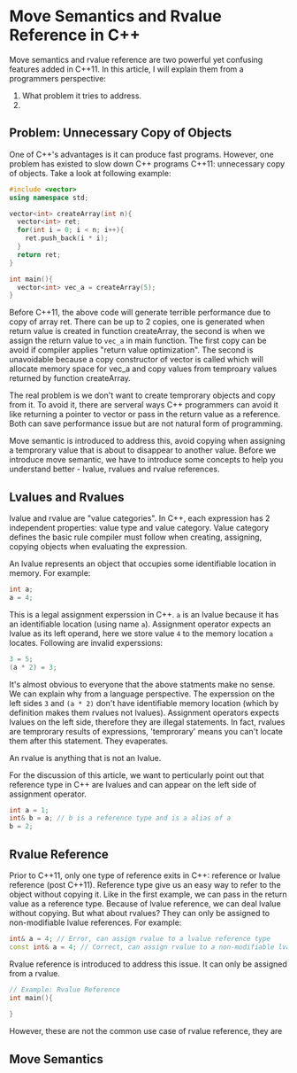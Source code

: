 # Move Semantics and Rvalue Reference in C++

Move semantics and rvalue reference are two powerful yet confusing features added in C++11. In this article, I will explain them from a programmers perspective:
1. What problem it tries to address. 
2. 

## Problem: Unnecessary Copy of Objects

One of C++'s advantages is it can produce fast programs. However, one problem has existed to slow down C++ programs C++11: unnecessary copy of objects.
Take a look at following example:

```C++
#include <vector>
using namespace std;

vector<int> createArray(int n){
  vector<int> ret;
  for(int i = 0; i < n; i++){
    ret.push_back(i * i);
  }
  return ret;
}

int main(){
  vector<int> vec_a = createArray(5);
}
```

Before C++11, the above code will generate terrible performance due to copy of array ret. There can be up to 2 copies, one is generated when return value is created in
function createArray, the second is when we assign the return value to `vec_a` in main function. The first copy can be avoid if compiler applies "return value optimization".
The second is unavoidable because a copy constructor of vector is called which will allocate memory space for vec_a and copy values from temproary values returned by function createArray. 

The real problem is we don't want to create temprorary objects and copy from it. To avoid it, there are serveral ways C++ programmers can avoid it like returning a pointer to vector or pass in the return value as a reference. Both can save performance issue but are not natural form of programming. 

Move semantic is introduced to address this, avoid copying when assigning a temprorary value that is about to disappear to another value. Before we introduce move semantic, we have to introduce some concepts to help you understand better - lvalue, rvalues and rvalue references.

## Lvalues and Rvalues

lvalue and rvalue are "value categories". In C++, each expression has 2 independent properties: value type and value category. Value category defines the basic rule compiler must follow when creating, assigning, copying objects when evaluating the expression.  

An lvalue represents an object that occupies some identifiable location in memory. For example:
```C++
int a;
a = 4;
```
This is a legal assignment experssion in C++. `a` is an lvalue because it has an identifiable location (using name `a`). Assignment operator expects an lvalue as its left operand, here we store value `4` to the memory location `a` locates. Following are invalid experssions:

```C++
3 = 5;
(a * 2) = 3;
```
It's almost obvious to everyone that the above statments make no sense. We can explain why from a language perspective. The experssion on the left sides `3` and `(a * 2)` don't
have identifiable memory location (which by definition makes them rvalues not lvalues). Assignment operators expects lvalues on the left side, therefore they are illegal statements. In fact, rvalues are temprorary results of expressions, 'temprorary' means you can't locate them after this statement. They evaperates.  

An rvalue is anything that is not an lvalue. 

For the discussion of this article, we want to perticularly point out that reference type in C++ are lvalues and can appear on the left side of assignment operator.
```C++
int a = 1;
int& b = a; // b is a reference type and is a alias of a 
b = 2;
```

## Rvalue Reference 
Prior to C++11, only one type of reference exits in C++: reference or lvalue reference (post C++11). Reference type give us an easy way to refer to the object without copying it. Like in the first example, we can pass in the return value as a reference type. Because of lvalue reference, we can deal lvalue without copying. But what about rvalues? They can only be assigned to non-modifiable lvalue references. For example:

```C++
int& a = 4; // Error, can assign rvalue to a lvalue reference type
const int& a = 4; // Correct, can assign rvalue to a non-modifiable lvalue reference type
```

Rvalue reference is introduced to address this issue. It can only be assigned from a rvalue. 

```C++
// Example: Rvalue Reference
int main(){
  
}
```

However, these are not the common use case of rvalue reference, they are 


## Move Semantics




